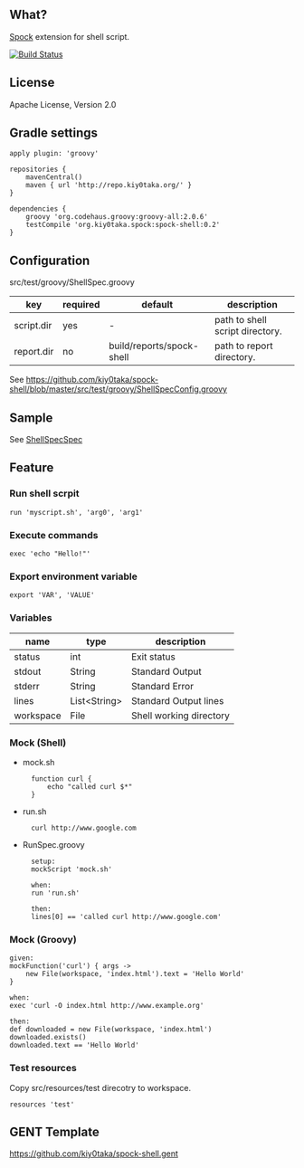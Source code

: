 ## What?
[Spock](https://github.com/spockframework/spock) extension for shell script.

[![Build Status](https://buildhive.cloudbees.com/job/kiy0taka/job/spock-shell/badge/icon)](https://buildhive.cloudbees.com/job/kiy0taka/job/spock-shell/)

## License

Apache License, Version 2.0

## Gradle settings

    apply plugin: 'groovy'

    repositories {
        mavenCentral()
        maven { url 'http://repo.kiy0taka.org/' }
    }

    dependencies {
        groovy 'org.codehaus.groovy:groovy-all:2.0.6'
        testCompile 'org.kiy0taka.spock:spock-shell:0.2'
    }

## Configuration
src/test/groovy/ShellSpec.groovy

key|required|default|description
---|--------|-------|-----------
script.dir|yes| - |path to shell script directory.
report.dir|no|build/reports/spock-shell|path to report directory.

See https://github.com/kiy0taka/spock-shell/blob/master/src/test/groovy/ShellSpecConfig.groovy

## Sample

See [ShellSpecSpec](https://github.com/kiy0taka/spock-shell/blob/master/src/test/groovy/org/kiy0taka/spock/shell/ShellSpecSpec.groovy)

## Feature

### Run shell scrpit

    run 'myscript.sh', 'arg0', 'arg1'

### Execute commands

    exec 'echo "Hello!"'

### Export environment variable

    export 'VAR', 'VALUE'

### Variables

name|type|description
----|----|-----------
status|int|Exit status
stdout|String|Standard Output
stderr|String|Standard Error
lines|List&lt;String&gt;|Standard Output lines
workspace|File|Shell working directory

### Mock (Shell)

* mock.sh

        function curl {
            echo "called curl $*"
        }

* run.sh

        curl http://www.google.com

* RunSpec.groovy

        setup:
        mockScript 'mock.sh'

        when:
        run 'run.sh'

        then:
        lines[0] == 'called curl http://www.google.com'

### Mock (Groovy)

    given:
    mockFunction('curl') { args ->
        new File(workspace, 'index.html').text = 'Hello World'
    }

    when:
    exec 'curl -O index.html http://www.example.org'

    then:
    def downloaded = new File(workspace, 'index.html')
    downloaded.exists()
    downloaded.text == 'Hello World'

### Test resources

Copy src/resources/test direcotry to workspace.

    resources 'test'

## GENT Template
https://github.com/kiy0taka/spock-shell.gent
